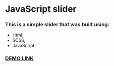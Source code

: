 # JavaScript slider #

### This is a simple slider that was built using: ###

* Html;
* SCSS;
* JavaScript

### [DEMO LINK](https://BilliZane.github.io/js_simple_slider) ###

